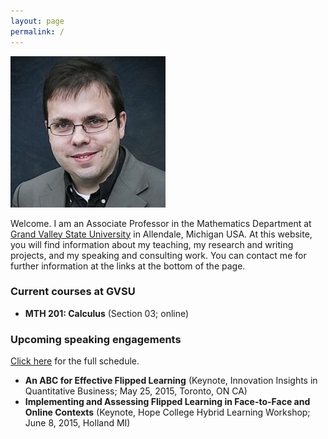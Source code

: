 ```yaml
---
layout: page
permalink: /
---
```


![Robert Talbert](rtheadshot.jpg) 

Welcome. I am an Associate Professor in the Mathematics Department at [Grand Valley State University](http://www.gvsu.edu) in Allendale, Michigan USA. At this website, you will find information about my teaching, my research and writing projects, and my speaking and consulting work. You can contact me for further information at the links at the bottom of the page.


### Current courses at GVSU

+ __MTH 201: Calculus__ (Section 03; online) 

### Upcoming speaking engagements

[Click here](/speaking) for the full schedule. 

+ __An ABC for Effective Flipped Learning__ (Keynote, Innovation Insights in Quantitative Business; May 25, 2015, Toronto, ON CA)
+ __Implementing and Assessing Flipped Learning in Face-to-Face and Online Contexts__ (Keynote, Hope College Hybrid Learning Workshop; June 8, 2015, Holland MI)
